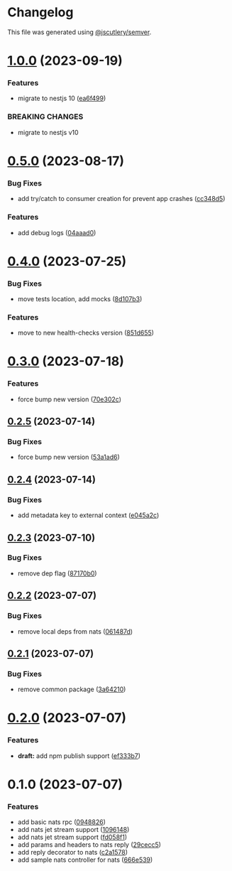 # Changelog

This file was generated using [@jscutlery/semver](https://github.com/jscutlery/semver).

# [1.0.0](https://github.com/temarusanov/workspace/compare/nats-0.5.0...nats-1.0.0) (2023-09-19)


### Features

* migrate to nestjs 10 ([ea6f499](https://github.com/temarusanov/workspace/commit/ea6f499e9deea328d779aa27118d07475ea5ec49))


### BREAKING CHANGES

* migrate to nestjs v10



# [0.5.0](https://github.com/temarusanov/nx/compare/nats-0.4.0...nats-0.5.0) (2023-08-17)


### Bug Fixes

* add try/catch to consumer creation for prevent app crashes ([cc348d5](https://github.com/temarusanov/nx/commit/cc348d50c341cc2dc150363c7c8baeb361e2b306))


### Features

* add debug logs ([04aaad0](https://github.com/temarusanov/nx/commit/04aaad0d29ab4f591dbc025c618e54f2fcceb3c8))



# [0.4.0](https://github.com/temarusanov/nx/compare/nats-0.3.0...nats-0.4.0) (2023-07-25)


### Bug Fixes

* move tests location, add mocks ([8d107b3](https://github.com/temarusanov/nx/commit/8d107b3f0de140fba91635fb3d0a626e15f6e452))


### Features

* move to new health-checks version ([851d655](https://github.com/temarusanov/nx/commit/851d655a8676a5e708f849d08338394a14f60263))



# [0.3.0](https://github.com/temarusanov/nx/compare/nats-0.2.5...nats-0.3.0) (2023-07-18)


### Features

* force bump new version ([70e302c](https://github.com/temarusanov/nx/commit/70e302c6e7b2fbcd4aea80ef83959757584789dc))



## [0.2.5](https://github.com/temarusanov/nx/compare/nats-0.2.4...nats-0.2.5) (2023-07-14)


### Bug Fixes

* force bump new version ([53a1ad6](https://github.com/temarusanov/nx/commit/53a1ad659375ee72f5edc8a40b9502c2ca9a3076))



## [0.2.4](https://github.com/temarusanov/nx/compare/nats-0.2.3...nats-0.2.4) (2023-07-14)


### Bug Fixes

* add metadata key to external context ([e045a2c](https://github.com/temarusanov/nx/commit/e045a2ca192428c0b2be9526f3f03642f345afa5))



## [0.2.3](https://github.com/temarusanov/nx/compare/nats-0.2.2...nats-0.2.3) (2023-07-10)


### Bug Fixes

* remove dep flag ([87170b0](https://github.com/temarusanov/nx/commit/87170b016ee8df35f811bc06c9eabd99c6544781))



## [0.2.2](https://github.com/temarusanov/nx/compare/nats-0.2.1...nats-0.2.2) (2023-07-07)


### Bug Fixes

* remove local deps from nats ([061487d](https://github.com/temarusanov/nx/commit/061487d3a6b9f05ba484623f724fdb11db6ec636))



## [0.2.1](https://github.com/temarusanov/nx/compare/nats-0.2.0...nats-0.2.1) (2023-07-07)

### Bug Fixes

- remove common package ([3a64210](https://github.com/temarusanov/nx/commit/3a6421001f1b673778b76c110e0af39520c1cc52))

# [0.2.0](https://github.com/temarusanov/nx/compare/nats-0.1.0...nats-0.2.0) (2023-07-07)

### Features

- **draft:** add npm publish support ([ef333b7](https://github.com/temarusanov/nx/commit/ef333b7567c3df1f99393205cccd75443f28f065))

# 0.1.0 (2023-07-07)

### Features

- add basic nats rpc ([0948826](https://github.com/temarusanov/nx/commit/09488264b6dd6f4ff0c4f4bbeaeff18eb7b9b2e0))
- add nats jet stream support ([1096148](https://github.com/temarusanov/nx/commit/1096148962a3316c9757748496984d1e33746f85))
- add nats jet stream support ([fd058f1](https://github.com/temarusanov/nx/commit/fd058f1825efc3b28a1907ba1e3cf7d81e177c58))
- add params and headers to nats reply ([29cecc5](https://github.com/temarusanov/nx/commit/29cecc54bc4302b3d0e123361cbe441ccc3199b3))
- add reply decorator to nats ([c2a1578](https://github.com/temarusanov/nx/commit/c2a1578c508f42b3941de0a5436d74a929233e3f))
- add sample nats controller for nats ([666e539](https://github.com/temarusanov/nx/commit/666e539c210b4ed63c6ff61378a835c10910d2d8))
